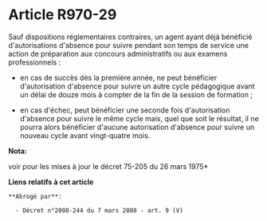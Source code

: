 # Article R970-29

Sauf dispositions réglementaires contraires, un agent ayant déjà bénéficié d'autorisations d'absence pour suivre pendant son
temps de service une action de préparation aux concours administratifs ou aux examens professionnels :

- en cas de succès dès la première année, ne peut bénéficier d'autorisation d'absence pour suivre un autre cycle pédagogique
avant un délai de douze mois à compter de la fin de la session de formation ;

- en cas d'échec, peut bénéficier une seconde fois d'autorisation d'absence pour suivre le même cycle mais, quel que soit le
résultat, il ne pourra alors bénéficier d'aucune autorisation d'absence pour suivre un nouveau cycle avant vingt-quatre mois.

**Nota:**

voir pour les mises à jour le décret 75-205 du 26 mars 1975*

**Liens relatifs à cet article**

	**Abrogé par**:

	  - Décret n°2008-244 du 7 mars 2008 - art. 9 (V)
